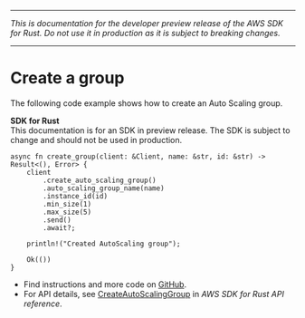 --------

 *This is documentation for the developer preview release of the AWS SDK for Rust\. Do not use it in production as it is subject to breaking changes\.* 

--------

# Create a group<a name="auto-scaling_CreateAutoScalingGroup_rust_topic"></a>

The following code example shows how to create an Auto Scaling group\.

**SDK for Rust**  
This documentation is for an SDK in preview release\. The SDK is subject to change and should not be used in production\.
  

```
async fn create_group(client: &Client, name: &str, id: &str) -> Result<(), Error> {
    client
        .create_auto_scaling_group()
        .auto_scaling_group_name(name)
        .instance_id(id)
        .min_size(1)
        .max_size(5)
        .send()
        .await?;

    println!("Created AutoScaling group");

    Ok(())
}
```
+  Find instructions and more code on [GitHub](https://github.com/awsdocs/aws-doc-sdk-examples/tree/main/.rust_alpha/autoscaling#code-examples)\. 
+  For API details, see [CreateAutoScalingGroup](https://awslabs.github.io/aws-sdk-rust/) in *AWS SDK for Rust API reference*\. 